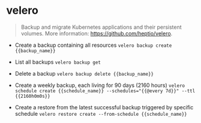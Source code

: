 # velero
> Backup and migrate Kubernetes applications and their persistent volumes.
> More information: <https://github.com/heptio/velero>.

- Create a backup containing all resources
`velero backup create {{backup_name}}`

- List all backups
`velero backup get`

- Delete a backup
`velero backup delete {{backup_name}}`

- Create a weekly backup, each living for 90 days (2160 hours)
`velero schedule create {{schedule_name}} --schedules="{{@every 7d}}" --ttl {{2160h0m0s}}`

- Create a restore from the latest successful backup triggered by specific schedule
`velero restore create --from-schedule {{schedule_name}}`
